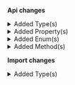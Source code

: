 **Api changes**

<details>
<summary>Added Type(s)</summary>

- added type `ApprovalRuleSetCustomFieldAction`
- added type `ApprovalRuleSetCustomTypeAction`
</details>


<details>
<summary>Added Property(s)</summary>

- added property `custom` to type `ApprovalRule`
- added property `source` to type `EventBridgeDestination`
</details>


<details>
<summary>Added Enum(s)</summary>

- added enum `approval-rule` to type `CustomFieldReferenceValue`
- added enum `approval-rule` to type `ResourceTypeId`
</details>


<details>
<summary>Added Method(s)</summary>

- added method `apiRoot.withProjectKey().productTailoring().head()`
</details>

**Import changes**

<details>
<summary>Added Type(s)</summary>

- added type `InvalidFieldsUpdateError`
- added type `NewMasterVariantAdditionNotAllowedError`
</details>

